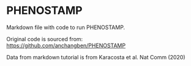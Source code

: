 # PHENOSTAMP

Markdown file with code to run PHENOSTAMP. 

Original code is sourced from: https://github.com/anchangben/PHENOSTAMP

Data from markdown tutorial is from Karacosta et al. Nat Comm (2020)
